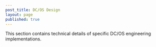 ```yaml
---
post_title: DC/OS Design
layout: page
published: true
---
```


This section contains technical details of specific DC/OS engineering implementations. 
